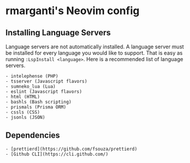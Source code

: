 # rmarganti's Neovim config

## Installing Language Servers

Language servers are not automatically installed. A language server must be
installed for every language you would like to support. That is easy as running
`:LspInstall <language>`. Here is a recommended list of language servers.

    - intelephense (PHP)
    - tsserver (Javascript flavors)
    - sumneko_lua (Lua)
    - eslint (Javascript flavors)
    - html (HTML)
    - bashls (Bash scripting)
    - prismals (Prisma ORM)
    - cssls (CSS)
    - jsonls (JSON)

## Dependencies

    - [prettierd](https://github.com/fsouza/prettierd)
    - [Github CLI](https://cli.github.com/)
